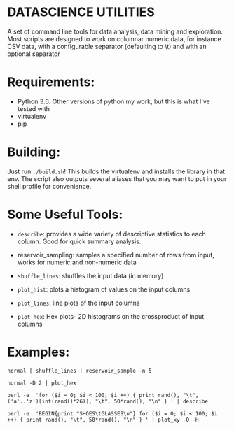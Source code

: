 DATASCIENCE UTILITIES
=====================

A set of command line tools for data analysis, data mining and exploration. Most scripts are designed to work on columnar numeric data, for instance CSV data, with a configurable separator (defaulting to \t) and with an optional separator

Requirements:
=============
- Python 3.6. Other versions of python my work, but this is what I've tested with
- virtualenv
- pip


Building:
=========

Just run `./build.sh`! This builds the virtualenv and installs the library in that env.
The script also outputs several aliases that you may want to put in your shell profile for convenience. 


Some Useful Tools:
==================

+ `describe`: provides a wide variety of descriptive statistics to each column. Good for quick summary analysis.

+ reservoir_sampling: samples a specified number of rows from input, works for numeric and non-numeric data

+ `shuffle_lines`: shuffles the input data (in memory)

+ `plot_hist`: plots a histogram of values on the input columns

+ `plot_lines`: line plots of the input columns

+ `plot_hex`: Hex plots- 2D histograms on the crossproduct of input columns


Examples:
=========

`normal | shuffle_lines | reservoir_sample -n 5`

`normal -D 2 | plot_hex`

`perl -e  'for ($i = 0; $i < 100; $i ++) { print rand(), "\t", ('a'..'z')[int(rand()*26)], "\t", 50*rand(), "\n" } ' | describe`

`perl -e  'BEGIN{print "SHOES\tGLASSES\n"} for ($i = 0; $i < 100; $i ++) { print rand(), "\t", 50*rand(), "\n" } ' | plot_xy -O -H`